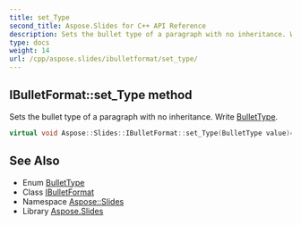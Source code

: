 ```yaml
---
title: set_Type
second_title: Aspose.Slides for C++ API Reference
description: Sets the bullet type of a paragraph with no inheritance. Write BulletType.
type: docs
weight: 14
url: /cpp/aspose.slides/ibulletformat/set_type/
---
```

## IBulletFormat::set_Type method


Sets the bullet type of a paragraph with no inheritance. Write [BulletType](../../bullettype/).

```cpp
virtual void Aspose::Slides::IBulletFormat::set_Type(BulletType value)=0
```

## See Also

* Enum [BulletType](../../bullettype/)
* Class [IBulletFormat](../)
* Namespace [Aspose::Slides](../../)
* Library [Aspose.Slides](../../../)
